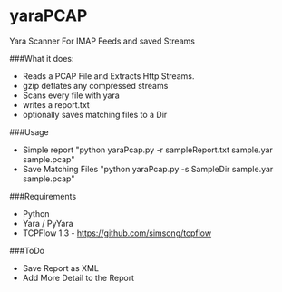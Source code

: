 yaraPCAP
========

Yara Scanner For IMAP Feeds and saved Streams

###What it does:
- Reads a PCAP File and Extracts Http Streams. 
- gzip deflates any compressed streams
- Scans every file with yara
- writes a report.txt
- optionally saves matching files to a Dir


###Usage
- Simple report
 "python yaraPcap.py -r sampleReport.txt sample.yar sample.pcap"
- Save Matching Files
 "python yaraPcap.py -s SampleDir sample.yar sample.pcap"

###Requirements
- Python
- Yara / PyYara
- TCPFlow 1.3 - https://github.com/simsong/tcpflow

###ToDo
- Save Report as XML
- Add More Detail to the Report




